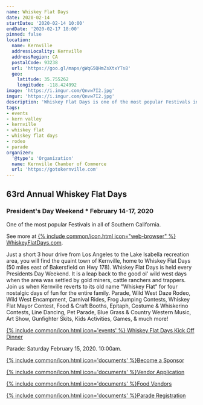 ```yaml
---
name: Whiskey Flat Days
date: 2020-02-14
startDate: '2020-02-14 10:00'
endDate: '2020-02-17 18:00'
pinned: false
location:
  name: Kernville
  addressLocality: Kernville
  addressRegion: CA
  postalCode: 93238
  url: 'https://goo.gl/maps/gWqG5QHmZsXtxYTs8'
  geo:
    latitude: 35.755262
    longitude: -118.424992
image: 'https://i.imgur.com/Qnvw7I2.jpg'
imgur: 'https://i.imgur.com/Qnvw7I2.jpg'
description: 'Whiskey Flat Days is one of the most popular Festivals in all of Southern California.'
tags:
- events
- kern valley
- kernville
- whiskey flat
- whiskey flat days
- rodeo
- parade
organizer:
  '@type': 'Organization'
  name: Kernville Chamber of Commerce
  url: 'https://gotokernville.com'
---
```

## 63rd Annual Whiskey Flat Days
### President's Day Weekend * February 14-17, 2020
One of the most popular Festivals in all of Southern California.

See more at [{% include common/icon.html icon="web-browser" %} WhiskeyFlatDays.com](https://whiskeyflatdays.com/events/).

Just a short 3 hour drive from Los Angeles to the Lake Isabella recreation area,
you will find the quaint town of Kernville, home to Whiskey Flat Days
(50 miles east of Bakersfield on Hwy 178).  Whiskey Flat Days is held every
Presidents Day Weekend. It is a leap back to the good ol' wild west days when the
area was settled by gold miners, cattle ranchers and trappers. Join us when
Kernville reverts to its old name "Whiskey Flat" for four nostalgic days of fun
for the entire family. Parade, Wild West Daze Rodeo, Wild West Encampment,
Carnival Rides, Frog Jumping Contests, Whiskey Flat Mayor Contest, Food & Craft
Booths, Epitaph, Costume & Whiskerino Contests, Line Dancing, Pet Parade, Blue Grass
& Country Western Music, Art Show, Gunfighter Skits, Kids Activities, Games,
& much more!

[{% include common/icon.html icon='events' %} Whiskey Flat Days Kick Off Dinner](/events/2020-whiskey-flat-days-kickoff-dinner/)

Parade: Saturday February 15, 2020. 10:00am.

<a href="https://131305ad-dd58-a58c-aaeb-6d62129454d9.filesusr.com/ugd/0bde5a_222cc05597f0469aad5192ade73f032e.pdf" class="btn btn-primary" rel="noopener external" role="button">{% include common/icon.html icon='documents' %}Become a Sponsor</a>

<a href="https://131305ad-dd58-a58c-aaeb-6d62129454d9.filesusr.com/ugd/0bde5a_644790b5e420493299028facd61d2426.pdf" class="btn btn-primary" rel="noopener external" role="button">{% include common/icon.html icon='documents' %}Vendor Application</a>

<a href="https://131305ad-dd58-a58c-aaeb-6d62129454d9.filesusr.com/ugd/0bde5a_0c3f16da8bc64f3f9f6366bfd6ec1904.pdf" class="btn btn-primary" rel="noopener external" role="button">{% include common/icon.html icon='documents' %}Food Vendors</a>

<a href="https://131305ad-dd58-a58c-aaeb-6d62129454d9.filesusr.com/ugd/0bde5a_3ba2d07a38ea40c892933ce2880195c4.pdf" class="btn btn-primary" rel="noopener external" role="button">{% include common/icon.html icon='documents' %}Parade Registration</a>
